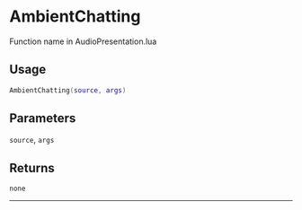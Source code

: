 # AmbientChatting
Function name in AudioPresentation.lua
## Usage
```lua
AmbientChatting(source, args)
```
## Parameters
`source`, `args`
## Returns
`none`

---
